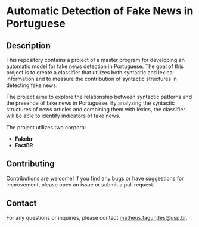 # Automatic Detection of Fake News in Portuguese

## Description

This repository contains a project of a master program for developing an automatic model for fake news detection in Portuguese. The goal of this project is to create a classifier that utilizes both syntactic  and lexical information and  to measure the contribution of syntactic structures in detecting fake news.

The project aims to explore the relationship between syntactic patterns and the presence of fake news in Portuguese. By analyzing the syntactic structures of news articles and combining them with lexics, the classifier will be able to identify indicators of fake news.

The project utilizes two corpora:

- **Fakebr**
- **FactBR**

## Contributing

Contributions are welcome! If you find any bugs or have suggestions for improvement, please open an issue or submit a pull request.

## Contact

For any questions or inquiries, please contact [matheus.fagundes@usp.br](mailto:matheus.fagundes@usp.br).
